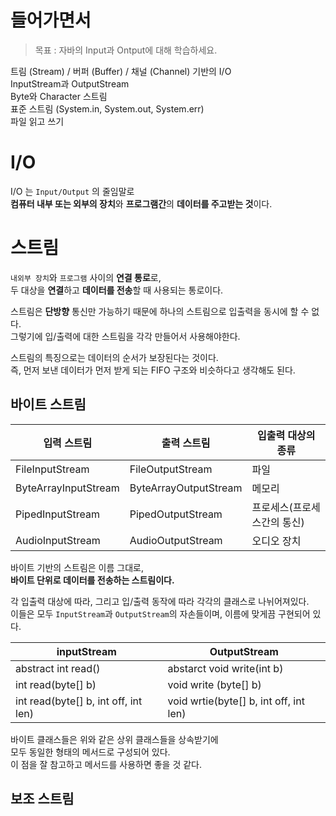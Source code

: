 # 들어가면서
> 목표 : 자바의 Input과 Ontput에 대해 학습하세요.
  
트림 (Stream) / 버퍼 (Buffer) / 채널 (Channel) 기반의 I/O     
InputStream과 OutputStream        
Byte와 Character 스트림     
표준 스트림 (System.in, System.out, System.err)        
파일 읽고 쓰기   


# I/O   
I/O 는 `Input/Output` 의 줄임말로   
**컴퓨터 내부 또는 외부의 장치**와 **프로그램간**의 **데이터를 주고받는 것**이다.    
     
# 스트림       
`내외부 장치`와 `프로그램` 사이의 **연결 통로**로,              
두 대상을 **연결**하고 **데이터를 전송**할 때 사용되는 통로이다.         
       
스트림은 **단방향** 통신만 가능하기 때문에 하나의 스트림으로 입출력을 동시에 할 수 없다.       
그렇기에 입/출력에 대한 스트림을 각각 만들어서 사용해야한다.      
          
스트림의 특징으로는 데이터의 순서가 보장된다는 것이다.         
즉, 먼저 보낸 데이터가 먼저 받게 되는 FIFO 구조와 비슷하다고 생각해도 된다.       

## 바이트 스트림
   
|입력 스트림|출력 스트림|입출력 대상의 종류|   
|----------|----------|-----------------|  
|FileInputStream|FileOutputStream|파일|      
|ByteArrayInputStream|ByteArrayOutputStream|메모리|        
|PipedInputStream|PipedOutputStream|프로세스(프로세스간의 통신)|      
|AudioInputStream|AudioOutputStream|오디오 장치|        
       
바이트 기반의 스트림은 이름 그대로,      
**바이트 단위로 데이터를 전송하는 스트림이다.**      
      
각 입출력 대상에 따라, 그리고 입/출력 동작에 따라 각각의 클래스로 나뉘어져있다.         
이들은 모두 `InputStream`과 `OutputStream`의 자손들이며, 이름에 맞게끔 구현되어 있다.      
              
|inputStream|OutputStream|             
|-----------|------------|                
|abstract int read()|abstarct void write(int b)|               
|int read(byte[] b)|void write (byte[] b)|                  
|int read(byte[] b, int off, int len)|void wrtie(byte[] b, int off, int len)|                   
           
바이트 클래스들은 위와 같은 상위 클래스들을 상속받기에           
모두 동일한 형태의 메서드로 구성되어 있다.        
이 점을 잘 참고하고 메서드를 사용하면 좋을 것 같다.     
   

   
   
## 보조 스트림 


  

  

